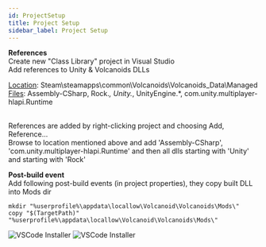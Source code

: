 ```yaml
---
id: ProjectSetup
title: Project Setup
sidebar_label: Project Setup
---
```


**References**<br/>
Create new "Class Library" project in Visual Studio<br/>
Add references to Unity & Volcanoids DLLs

<u>Location</u>: Steam\steamapps\common\Volcanoids\Volcanoids_Data\Managed <br/>
<u>Files</u>: Assembly-CSharp, Rock.*, Unity.*, UnityEngine.*, com.unity.multiplayer-hlapi.Runtime <br/><br/>

References are added by right-clicking project and choosing Add, Reference...<br/>
Browse to location mentioned above and add 'Assembly-CSharp', 'com.unity.multiplayer-hlapi.Runtime' and then all dlls starting with 'Unity' and starting with 'Rock'

**Post-build event**<br/>
Add following post-build events (in project properties), they copy built DLL into Mods dir<br/>
```
mkdir "%userprofile%\appdata\locallow\Volcanoid\Volcanoids\Mods\"
copy "$(TargetPath)" "%userprofile%\appdata\locallow\Volcanoid\Volcanoids\Mods\"
```

![VSCode Installer](/img/someOtherImage.png) ![VSCode Installer](/img/thatImage.png)